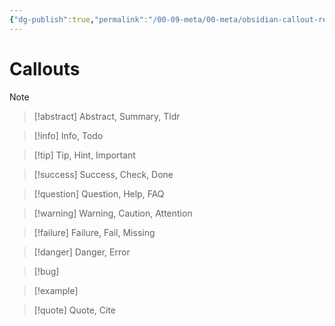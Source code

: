 ```yaml
---
{"dg-publish":true,"permalink":"/00-09-meta/00-meta/obsidian-callout-reference-sheet/","tags":[" #meta/meta"]}
---
```



# Callouts

> [!note]

> [!abstract] Abstract, Summary, Tldr

> [!info] Info, Todo

> [!tip] Tip, Hint, Important

> [!success] Success, Check, Done

> [!question] Question, Help, FAQ

> [!warning] Warning, Caution, Attention

> [!failure] Failure, Fail, Missing

> [!danger] Danger, Error

> [!bug]

> [!example]

> [!quote] Quote, Cite